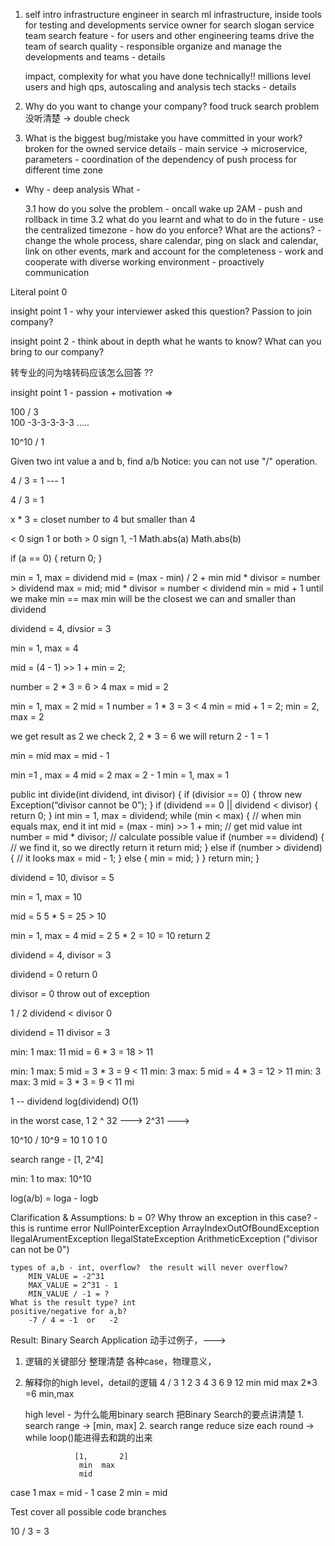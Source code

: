 1. self intro
	infrastructure engineer in search
	ml infrastructure, inside tools for testing and developments
	service owner for search slogan service
	team search feature - for users and other engineering teams
	drive the team of search quality - responsible
	organize and manage the developments and teams - details
	
	impact, complexity for what you have done technically!!
	millions level users and high qps, autoscaling and analysis
tech stacks - details


2. Why do you want to change your company?
	food truck search problem
	没听清楚 → double check

3. What is the biggest bug/mistake you have committed in your work?
	broken for the owned service
		details - main service -> microservice, parameters
			- coordination of the dependency of push process 
for different time zone
-
	Why - deep analysis
	What - 

	3.1 how do you solve the problem
		- oncall wake up 2AM
		- push and rollback in time
	3.2 what do you learnt and what to do in the future
		- use the centralized timezone
		- how do you enforce? What are the actions?
			- change the whole process, share calendar, ping on slack and calendar, link on other events, mark and account for the completeness
		- work and cooperate with diverse working environment
			- proactively communication


Literal point 0

insight point 1  - why your interviewer asked this question? Passion to join company?

insight point 2 - think about in depth what he wants to know? What can you bring to our company?


转专业的问为啥转码应该怎么回答 ??

insight point 1 - passion + motivation ⇒ 

100 / 3  
100 -3-3-3-3-3 ….. 

10^10 / 1


Given two int value a and b, find a/b
Notice: you can not use "/" operation.

4 / 3 = 1 --- 1

4 / 3 = 1

x * 3 = closet number to 4 but smaller than 4


< 0 sign 1 or both > 0 sign 1, -1
Math.abs(a) Math.abs(b)

if (a == 0) {
	return 0;
}

min = 1, max = dividend
mid = (max - min) / 2 + min
mid * divisor = number > dividend 
max = mid;
mid * divisor = number < dividend
min = mid + 1
until we make min == max
min will be the closest we can and smaller than dividend

dividend = 4, divsior = 3

min = 1, max = 4

mid = (4 - 1) >> 1 + min = 2;

number = 2 * 3 = 6 > 4
max = mid = 2

min = 1, max = 2
mid = 1
number = 1 * 3 = 3 < 4
min = mid + 1 = 2;
min = 2, max = 2

we get result as 2
we check 2, 2 * 3 = 6
we will return 2 - 1 = 1

min = mid
max = mid - 1

min =1 , max  = 4
mid = 2
max = 2 - 1
min = 1, max = 1

public int divide(int dividend, int divisor) {
	if (divisior == 0) {
		throw new Exception(“divisor cannot be 0”);
}
if (dividend == 0 || dividend < divisor) {
	return 0;
}
	int min = 1, max = dividend;
	while (min < max) { // when min equals max, end it
		int mid = (max - min) >> 1 + min; // get mid value
		int number = mid * divisor; // calculate possible value
		if (number == dividend) { // we find it, so we directly return it
	return mid;
} else if (number > dividend) { // it looks 
	max = mid - 1;
} else {
	min = mid;
}
}
return min;
}

dividend = 10, divisor = 5

min = 1, max = 10

mid = 5
5 * 5 = 25 > 10

min = 1, max = 4
mid = 2
5 * 2 = 10 = 10
return 2

dividend = 4, divisor = 3

dividend = 0
return 0

divisor = 0
throw out of exception


1 / 2
dividend < divisor 0 

dividend = 11 divisor = 3

min: 1 max: 11
mid = 6 * 3 = 18 > 11

min: 1 max: 5
mid = 3 * 3 = 9 < 11
min: 3 max: 5
mid = 4 * 3 = 12 > 11
min: 3  max: 3
mid = 3 * 3 = 9 < 11
mi

1 -- dividend
log(dividend)
O(1)

in the worst case, 1  2 ^ 32  ---> 2^31 ---> 


10^10 / 10^9  = 10                   1 0 1 0

search range - [1, 2^4]

min: 1 to max: 10^10

log(a/b) = loga - logb


Clarification & Assumptions:
	b = 0? Why throw an exception in this case? - this is runtime error
		NullPointerException
		ArrayIndexOutOfBoundException
IlegalArumentException
IlegalStateException
ArithmeticException	("divisor can not be 0")

	types of a,b - int, overflow?  the result will never overflow?
		MIN_VALUE = -2^31
		MAX_VALUE = 2^31 - 1
		MIN_VALUE / -1 = ?
	What is the result type? int
	positive/negative for a,b?
		-7 / 4 = -1  or   -2


Result:
	Binary Search Application
	动手过例子，---> 
1. 逻辑的关键部分 整理清楚 各种case，物理意义，  
2. 解释你的high level，detail的逻辑
           4 / 3
            1       2       3       4
         3          6      9         12
          min    mid                  max 
                   2*3 =6
         min,max
      
	high level - 为什么能用binary search
把Binary Search的要点讲清楚
		1. search range → [min, max]
		2. search range reduce size each round → while loop()能进得去和跳的出来
	
                  [1,       2]
                   min  max
                   mid  

  case 1    max = mid - 1
  case 2    min = mid

	
Test 
	cover all possible code branches



10 / 3 =  3